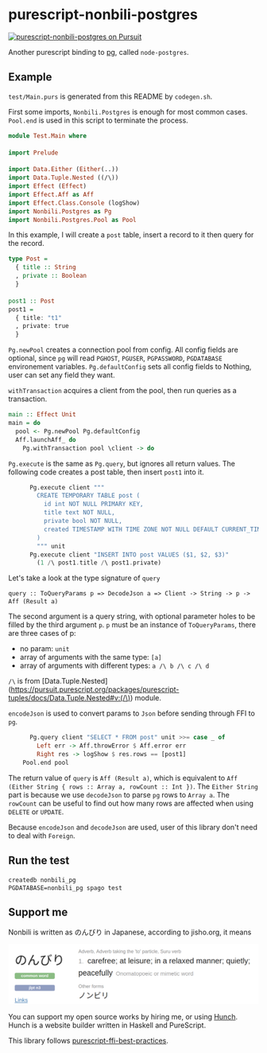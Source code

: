 # purescript-nonbili-postgres

[![purescript-nonbili-postgres on Pursuit](https://pursuit.purescript.org/packages/purescript-nonbili-postgres/badge)](https://pursuit.purescript.org/packages/purescript-nonbili-postgres)

Another purescript binding to [pg](https://www.npmjs.com/package/pg), called `node-postgres`.

## Example

`test/Main.purs` is generated from this README by `codegen.sh`.

First some imports, `Nonbili.Postgres` is enough for most common cases. `Pool.end` is used in this script to terminate the process.

```purescript
module Test.Main where

import Prelude

import Data.Either (Either(..))
import Data.Tuple.Nested ((/\))
import Effect (Effect)
import Effect.Aff as Aff
import Effect.Class.Console (logShow)
import Nonbili.Postgres as Pg
import Nonbili.Postgres.Pool as Pool
```

In this example, I will create a `post` table, insert a record to it then query for the record.

```purescript
type Post =
  { title :: String
  , private :: Boolean
  }

post1 :: Post
post1 =
  { title: "t1"
  , private: true
  }
```

`Pg.newPool` creates a connection pool from config. All config fields are optional, since `pg` will read `PGHOST`, `PGUSER`, `PGPASSWORD`, `PGDATABASE` environement variables. `Pg.defaultConfig` sets all config fields to Nothing, user can set any field they want.

`withTransaction` acquires a client from the pool, then run queries as a transaction.

```purescript
main :: Effect Unit
main = do
  pool <- Pg.newPool Pg.defaultConfig
  Aff.launchAff_ do
    Pg.withTransaction pool \client -> do
```

`Pg.execute` is the same as `Pg.query`, but ignores all return values. The following code creates a post table, then insert `post1` into it.

```purescript
      Pg.execute client """
        CREATE TEMPORARY TABLE post (
          id int NOT NULL PRIMARY KEY,
          title text NOT NULL,
          private bool NOT NULL,
          created TIMESTAMP WITH TIME ZONE NOT NULL DEFAULT CURRENT_TIMESTAMP
        )
        """ unit
      Pg.execute client "INSERT INTO post VALUES ($1, $2, $3)"
        (1 /\ post1.title /\ post1.private)
```

Let's take a look at the type signature of `query`

```
query :: ToQueryParams p => DecodeJson a => Client -> String -> p -> Aff (Result a)
```

The second argument is a query string, with optional parameter holes to be filled by the third argument `p`. `p` must be an instance of `ToQueryParams`, there are three cases of p:

- no param: `unit`
- array of arguments with the same type: `[a]`
- array of arguments with different types: `a /\ b /\ c /\ d`

`/\` is from [Data.Tuple.Nested](https://pursuit.purescript.org/packages/purescript-tuples/docs/Data.Tuple.Nested#v:(/\)) module.

`encodeJson` is used to convert params to `Json` before sending through FFI to `pg`.

```purescript
      Pg.query client "SELECT * FROM post" unit >>= case _ of
        Left err -> Aff.throwError $ Aff.error err
        Right res -> logShow $ res.rows == [post1]
    Pool.end pool
```

The return value of `query` is `Aff (Result a)`, which is equivalent to `Aff (Either String { rows :: Array a, rowCount :: Int })`. The `Either String` part is because we use `decodeJson` to parse `pg` rows to `Array a`. The `rowCount` can be useful to find out how many rows are affected when using `DELETE` or `UPDATE`.

Because `encodeJson` and `decodeJson` are used, user of this library don't need to deal with `Foreign`.

## Run the test

```
createdb nonbili_pg
PGDATABASE=nonbili_pg spago test
```

## Support me

Nonbili is written as のんびり in Japanese, according to jisho.org, it means

![nonbili](nonbili.png)

You can support my open source works by hiring me, or using [Hunch](https://hunch.cloud). Hunch is a website builder written in Haskell and PureScript.

This library follows [purescript-ffi-best-practices](https://github.com/nonbili/purescript-ffi-best-practices).
